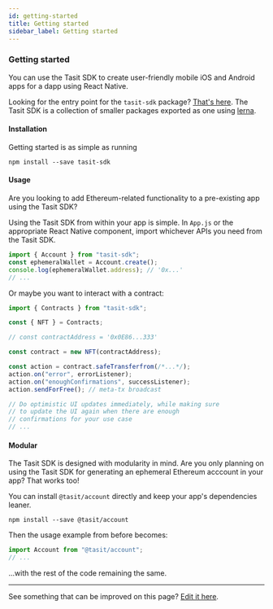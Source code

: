 ```yaml
---
id: getting-started
title: Getting started
sidebar_label: Getting started
---
```


### Getting started

You can use the Tasit SDK to create user-friendly mobile iOS and Android apps for a dapp using React Native.

Looking for the entry point for the `tasit-sdk` package? [That's here](https://github.com/tasitlabs/tasit-sdk/tree/develop/packages/sdk). The Tasit SDK is a collection of smaller packages exported as one using [lerna](https://lerna.js.org/).

#### Installation

Getting started is as simple as running

`npm install --save tasit-sdk`

#### Usage

Are you looking to add Ethereum-related functionality to a pre-existing app using the Tasit SDK?

Using the Tasit SDK from within your app is simple.
In `App.js` or the appropriate React Native component, import whichever APIs you need from the Tasit SDK.

```javascript
import { Account } from "tasit-sdk";
const ephemeralWallet = Account.create();
console.log(ephemeralWallet.address); // '0x...'
// ...
```

Or maybe you want to interact with a contract:

```javascript
import { Contracts } from "tasit-sdk";

const { NFT } = Contracts;

// const contractAddress = '0x0E86...333'

const contract = new NFT(contractAddress);

const action = contract.safeTransferfrom(/*...*/);
action.on("error", errorListener);
action.on("enoughConfirmations", successListener);
action.sendForFree(); // meta-tx broadcast

// Do optimistic UI updates immediately, while making sure
// to update the UI again when there are enough
// confirmations for your use case
// ...
```

#### Modular

The Tasit SDK is designed with modularity in mind. Are you only planning on using the Tasit SDK for generating an ephemeral Ethereum acccount in your app? That works too!

You can install `@tasit/account` directly and keep your app's dependencies leaner.

```
npm install --save @tasit/account
```

Then the usage example from before becomes:

```javascript
import Account from "@tasit/account";
// ...
```

...with the rest of the code remaining the same.

---

See something that can be improved on this page? [Edit it here](https://github.com/tasitlabs/tasit-sdk/blob/develop/packages/docs/docs/GettingStarted.md).